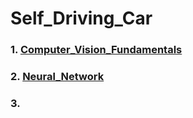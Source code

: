 # Self_Driving_Car

### 1. <a href="https://github.com/RishavMishraRM/Self_Driving_Car/tree/main/Computer_Vision_Fundamentals">Computer_Vision_Fundamentals</a>
### 2. <a href ="https://github.com/RishavMishraRM/Self_Driving_Car/tree/main/Neural_Network">Neural_Network<a>
### 3. 
